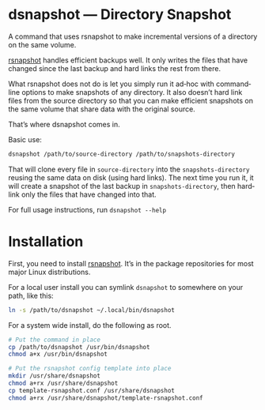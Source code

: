 # dsnapshot — Directory Snapshot #

A command that uses rsnapshot to make incremental versions of a directory on
the same volume.

[rsnapshot](http://rsnapshot.org/) handles efficient backups well. It only
writes the files that have changed since the last backup and hard links the
rest from there.

What rsnapshot does not do is let you simply run it ad‐hoc with command‐line
options to make snapshots of any directory. It also doesn’t hard link files
from the source directory so that you can make efficient snapshots on the same
volume that share data with the original source.

That’s where dsnapshot comes in.

Basic use:

```bash
dsnapshot /path/to/source-directory /path/to/snapshots-directory
```

That will clone every file in `source-directory` into the `snapshots-directory`
reusing the same data on disk (using hard links). The next time you run it, it
will create a snapshot of the last backup in `snapshots-directory`, then
hard‐link only the files that have changed into that.

For full usage instructions, run `dsnapshot --help`


# Installation #

First, you need to install [rsnapshot](http://rsnapshot.org/). It’s in the
package repositories for most major Linux distributions.

For a local user install you can symlink `dsnapshot` to somewhere on your path,
like this:

```bash
ln -s /path/to/dsnapshot ~/.local/bin/dsnapshot
```

For a system wide install, do the following as root.

```bash
# Put the command in place
cp /path/to/dsnapshot /usr/bin/dsnapshot
chmod a+x /usr/bin/dsnapshot

# Put the rsnapshot config template into place
mkdir /usr/share/dsnapshot
chmod a+rx /usr/share/dsnapshot
cp template-rsnapshot.conf /usr/share/dsnapshot
chmod a+rx /usr/share/dsnapshot/template-rsnapshot.conf
```
